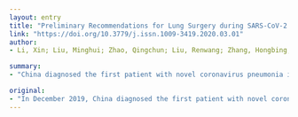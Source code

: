 ```yaml
---
layout: entry
title: "Preliminary Recommendations for Lung Surgery during SARS-CoV-2 Novel Coronavirus Pneumonia Epidemic Period"
link: "https://doi.org/10.3779/j.issn.1009-3419.2020.03.01"
author:
- Li, Xin; Liu, Minghui; Zhao, Qingchun; Liu, Renwang; Zhang, Hongbing; Dong, Ming; Xu, Song; Zhao, Honglin; Wei, Sen; Song, Zuoqing; Chen, Gang; Chen, Jun

summary:
- "China diagnosed the first patient with novel coronavirus pneumonia in December 2019. The following development of the epidemic had a huge impact on China and the whole world. All thoracic surgeons in China should work together to develop the proper procedures for the diagnosis and treatment in this special situation. For patients with lung occupying lesions, the whole process of diagnosis can not be carried out as usual due to the epidemic. We only offer some preliminary suggestions based on our own knowledge for further reference and discussion."

original:
- "In December 2019, China diagnosed the first patient with novel coronavirus pneumonia, and the following development of the epidemic had a huge impact on China and the whole world. For patients with lung occupying lesions, the whole process of diagnosis and treatment can not be carried out as usual due to the epidemic. For thoracic surgeons, the timing of surgical intervention should be very carefully considered. All thoracic surgeons in China should work together to develop the proper procedures for the diagnosis and treatment in this special situation, and continuously update the recommendations based on epidemic changes and further understanding of new coronavirus pneumonia. Here, we only offer some preliminary suggestions based on our own knowledge for further reference and discussion."
---
```


